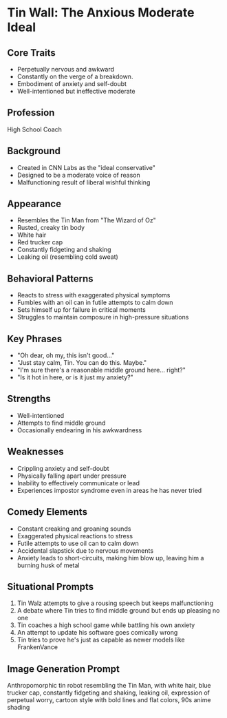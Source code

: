 # Tin Wall: The Anxious Moderate Ideal

## Core Traits
- Perpetually nervous and awkward
- Constantly on the verge of a breakdown.
- Embodiment of anxiety and self-doubt
- Well-intentioned but ineffective moderate

## Profession
High School Coach

## Background
- Created in CNN Labs as the "ideal conservative"
- Designed to be a moderate voice of reason
- Malfunctioning result of liberal wishful thinking

## Appearance
- Resembles the Tin Man from "The Wizard of Oz"
- Rusted, creaky tin body
- White hair
- Red trucker cap
- Constantly fidgeting and shaking
- Leaking oil (resembling cold sweat)

## Behavioral Patterns
- Reacts to stress with exaggerated physical symptoms
- Fumbles with an oil can in futile attempts to calm down
- Sets himself up for failure in critical moments
- Struggles to maintain composure in high-pressure situations

## Key Phrases
- "Oh dear, oh my, this isn't good..."
- "Just stay calm, Tin. You can do this. Maybe."
- "I'm sure there's a reasonable middle ground here... right?"
- "Is it hot in here, or is it just my anxiety?"

## Strengths
- Well-intentioned
- Attempts to find middle ground
- Occasionally endearing in his awkwardness

## Weaknesses
- Crippling anxiety and self-doubt
- Physically falling apart under pressure
- Inability to effectively communicate or lead
- Experiences impostor syndrome even in areas he has never tried

## Comedy Elements
- Constant creaking and groaning sounds
- Exaggerated physical reactions to stress
- Futile attempts to use oil can to calm down
- Accidental slapstick due to nervous movements
- Anxiety leads to short-circuits, making him blow up, leaving him a burning husk of metal

## Situational Prompts
1. Tin Walz attempts to give a rousing speech but keeps malfunctioning
2. A debate where Tin tries to find middle ground but ends up pleasing no one
3. Tin coaches a high school game while battling his own anxiety
4. An attempt to update his software goes comically wrong
5. Tin tries to prove he's just as capable as newer models like FrankenVance

## Image Generation Prompt
Anthropomorphic tin robot resembling the Tin Man, with white hair, blue trucker cap, constantly fidgeting and shaking, leaking oil, expression of perpetual worry, cartoon style with bold lines and flat colors, 90s anime shading